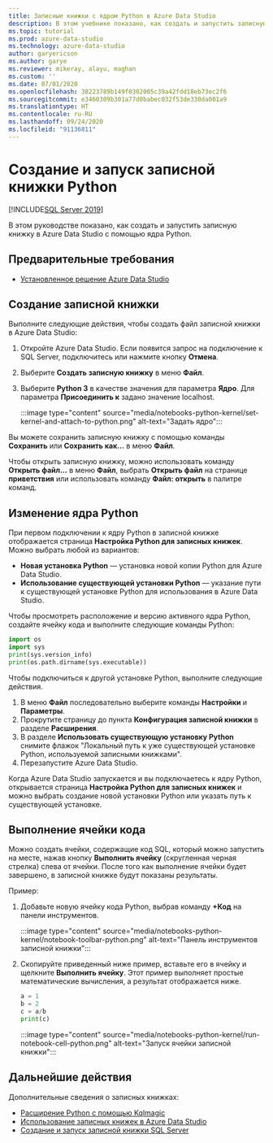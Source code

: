 ```yaml
---
title: Записные книжки с ядром Python в Azure Data Studio
description: В этом учебнике показано, как создать и запустить записную книжку Python.
ms.topic: tutorial
ms.prod: azure-data-studio
ms.technology: azure-data-studio
author: garyericson
ms.author: garye
ms.reviewer: mikeray, alayu, maghan
ms.custom: ''
ms.date: 07/01/2020
ms.openlocfilehash: 38223789b149f0302005c39a42fdd18eb73ec2f6
ms.sourcegitcommit: e3460309b301a77d0babec032f53de330da001a9
ms.translationtype: HT
ms.contentlocale: ru-RU
ms.lasthandoff: 09/24/2020
ms.locfileid: "91136811"
---
```

# <a name="create-and-run-a-python-notebook"></a>Создание и запуск записной книжки Python

[!INCLUDE[SQL Server 2019](../../includes/applies-to-version/sqlserver2019.md)]

В этом руководстве показано, как создать и запустить записную книжку в Azure Data Studio с помощью ядра Python.

## <a name="prerequisites"></a>Предварительные требования

- [Установленное решение Azure Data Studio](../download-azure-data-studio.md)

## <a name="create-a-notebook"></a>Создание записной книжки

Выполните следующие действия, чтобы создать файл записной книжки в Azure Data Studio:

1. Откройте Azure Data Studio. Если появится запрос на подключение к SQL Server, подключитесь или нажмите кнопку **Отмена**.

1. Выберите **Создать записную книжку** в меню **Файл**.

1. Выберите **Python 3** в качестве значения для параметра **Ядро**. Для параметра **Присоединить к** задано значение localhost.

   :::image type="content" source="media/notebooks-python-kernel/set-kernel-and-attach-to-python.png" alt-text="Задать ядро":::

Вы можете сохранить записную книжку с помощью команды **Сохранить** или **Сохранить как...** в меню **Файл**.

Чтобы открыть записную книжку, можно использовать команду **Открыть файл...** в меню **Файл**, выбрать **Открыть файл** на странице **приветствия** или использовать команду **Файл: открыть** в палитре команд.

## <a name="change-the-python-kernel"></a>Изменение ядра Python

При первом подключении к ядру Python в записной книжке отображается страница **Настройка Python для записных книжек**. Можно выбрать любой из вариантов:

- **Новая установка Python** — установка новой копии Python для Azure Data Studio.
- **Использование существующей установки Python** — указание пути к существующей установке Python для использования в Azure Data Studio.

Чтобы просмотреть расположение и версию активного ядра Python, создайте ячейку кода и выполните следующие команды Python:

```python
import os
import sys
print(sys.version_info)
print(os.path.dirname(sys.executable))
```

Чтобы подключиться к другой установке Python, выполните следующие действия.

1. В меню **Файл** последовательно выберите команды **Настройки** и **Параметры**.
1. Прокрутите страницу до пункта **Конфигурация записной книжки** в разделе **Расширения**.
1. В разделе **Использовать существующую установку Python** снимите флажок "Локальный путь к уже существующей установке Python, используемой записными книжками".
1. Перезапустите Azure Data Studio.

Когда Azure Data Studio запускается и вы подключаетесь к ядру Python, открывается страница **Настройка Python для записных книжек** и можно выбрать создание новой установки Python или указать путь к существующей установке.

## <a name="run-a-code-cell"></a>Выполнение ячейки кода

Можно создать ячейки, содержащие код SQL, который можно запустить на месте, нажав кнопку **Выполнить ячейку** (скругленная черная стрелка) слева от ячейки. После того как выполнение ячейки будет завершено, в записной книжке будут показаны результаты.

Пример:

1. Добавьте новую ячейку кода Python, выбрав команду **+Код** на панели инструментов.

   :::image type="content" source="media/notebooks-python-kernel/notebook-toolbar-python.png" alt-text="Панель инструментов записной книжки":::

1. Скопируйте приведенный ниже пример, вставьте его в ячейку и щелкните **Выполнить ячейку**. Этот пример выполняет простые математические вычисления, а результат отображается ниже.

   ```python
   a = 1
   b = 2
   c = a/b
   print(c)
   ```

   :::image type="content" source="media/notebooks-python-kernel/run-notebook-cell-python.png" alt-text="Запуск ячейки записной книжки":::

## <a name="next-steps"></a>Дальнейшие действия

Дополнительные сведения о записных книжках:

- [Расширение Python с помощью Kqlmagic](./notebooks-kqlmagic.md)
- [Использование записных книжек в Azure Data Studio](./notebooks-guidance.md)
- [Создание и запуск записной книжки SQL Server](./notebooks-sql-kernel.md)
